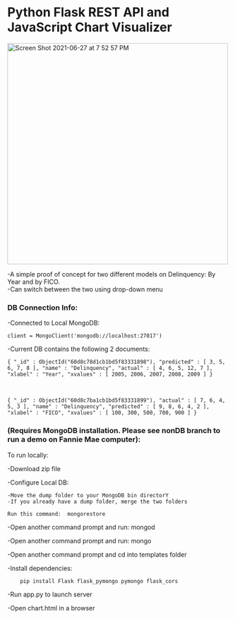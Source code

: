 # Python Flask REST API and JavaScript Chart Visualizer


<img width="500" height="500" alt="Screen Shot 2021-06-27 at 7 52 57 PM" src="https://user-images.githubusercontent.com/60204834/123563192-53b42500-d781-11eb-9ca0-3ee20c1480a8.png">


 -A simple proof of concept for two different models on Delinquency: By Year and by FICO. 
  <br>
  -Can switch between the two using drop-down menu


  ### DB Connection Info:
  -Connected to Local MongoDB:   
  
    client = MongoClient('mongodb://localhost:27017')
  
  -Current DB contains the following 2 documents:
  
    { "_id" : ObjectId("60d8c78d1cb1bd5f83331898"), "predicted" : [ 3, 5, 6, 7, 8 ], "name" : "Delinquency", "actual" : [ 4, 6, 5, 12, 7 ], "xlabel" : "Year", "xvalues" : [ 2005, 2006, 2007, 2008, 2009 ] }
    
   <br>

    { "_id" : ObjectId("60d8c7ba1cb1bd5f83331899"), "actual" : [ 7, 6, 4, 5, 3 ], "name" : "Delinquency", "predicted" : [ 9, 8, 6, 4, 2 ], "xlabel" : "FICO", "xvalues" : [ 100, 300, 500, 700, 900 ] }
  
  
### (Requires MongoDB installation. Please see nonDB branch to run a demo on Fannie Mae computer):

To run locally:
 
  -Download zip file
  
  -Configure Local DB:
  
    -Move the dump folder to your MongoDB bin directorY
    -If you already have a dump folder, merge the two folders
    
    Run this command:  mongorestore
    
  -Open another command prompt and run:  mongod
  
  -Open another command prompt and run:  mongo

 
 -Open another command prompt and cd into templates folder
    
  -Install dependencies: 
      
        pip install Flask flask_pymongo pymongo flask_cors
  
  
  -Run app.py to launch server 
  
  
  -Open chart.html in a browser
 
